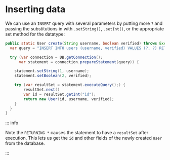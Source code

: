 # Inserting data

<Vimeo id="1008462412" />

We can use an `INSERT` query with several parameters by putting more `?` and
passing the substitutions in with `.setString()`, `.setInt()`, or the
appropriate set method for the datatype:

```java
public static User create(String username, boolean verified) throws Exception {
  var query = "INSERT INTO users (username, verified) VALUES (?, ?) RETURNING *";

  try (var connection = DB.getConnection();
      var statement = connection.prepareStatement(query)) {

    statement.setString(1, username);
    statement.setBoolean(2, verified);

    try (var resultSet = statement.executeQuery();) {
        resultSet.next()
        var id = resultSet.getInt("id");
        return new User(id, username, verified);
    }
  }
}
```

::: info

Note the `RETURNING *` causes the statement to have a `resultSet` after
execution. This lets us get the `id` and other fields of the newly created
`User` from the database.

:::

